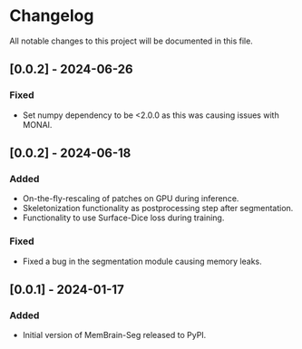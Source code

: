 # Changelog

All notable changes to this project will be documented in this file.


## [0.0.2] - 2024-06-26
### Fixed
- Set numpy dependency to be <2.0.0 as this was causing issues with MONAI.


## [0.0.2] - 2024-06-18
### Added
- On-the-fly-rescaling of patches on GPU during inference.
- Skeletonization functionality as postprocessing step after segmentation.
- Functionality to use Surface-Dice loss during training.

### Fixed
- Fixed a bug in the segmentation module causing memory leaks.

## [0.0.1] - 2024-01-17
### Added
- Initial version of MemBrain-Seg released to PyPI.
